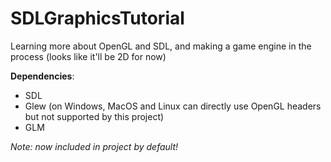 # SDLGraphicsTutorial

Learning more about OpenGL and SDL, and making a game engine in the process (looks like it'll be 2D for now)

__Dependencies__:

* SDL
* Glew (on Windows, MacOS and Linux can directly use OpenGL headers but not supported by this project)
* GLM

_Note: now included in project by default!_
